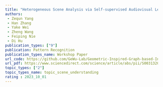 ```yaml
---  
title: "Heterogeneous Scene Analysis via Self-supervised Audiovisual Learning"  
authors:  
 - Zequn Yang
 - Han Zhang
 - Yake Wei
 - Zheng Wang
 - Feiping Nie
 - Di Hu
publication_types: ["9"]  
publication: Pattern Recognition
publication_types_name: Workshop Paper    
url_code: https://github.com/GeWu-Lab/Geometric-Inspired-Graph-based-Incomplete-Multi-view-Clustering
url_pdf: https://www.sciencedirect.com/science/article/abs/pii/S0031320323007793?dgcid=rss_sd_all
topic_types: ["2"]
topic_types_name: topic_scene_understanding
rating : 2023_10_01
---  
```

